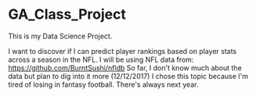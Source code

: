 # GA_Class_Project

This is my Data Science Project.

I want to discover if I can predict player rankings based on player stats across a season in the NFL.
I will be using NFL data from: https://github.com/BurntSushi/nfldb
So far, I don't know much about the data but plan to dig into it more (12/12/2017)
I chose this topic because I'm tired of losing in fantasy football. There's always next year.
